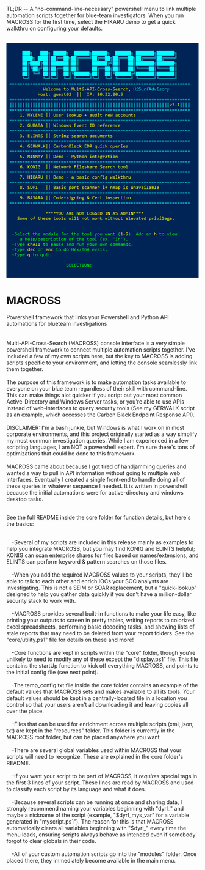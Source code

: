 

TL;DR -- A "no-command-line-necessary" powershell menu to link multiple automation scripts together for blue-team investigators. When you run MACROSS for the first time, select the HIKARU demo to get a quick walkthru on configuring your defaults.<br><br>

<img src="https://raw.githubusercontent.com/hisurfadvisory/MACROSS/main/mscr.PNG">

# MACROSS
Powershell framework that links your Powershell and Python API automations for blueteam investigations
<br><br><br>
Multi-API-Cross-Search (MACROSS) console interface is a very simple powershell framework to connect multiple automation scripts together. I've included a few of my own scripts here, but the key to MACROSS is adding scripts specific to your environment, and letting the console seamlessly link them together.
<br><br>
The purpose of this framework is to make automation tasks available to everyone on your blue team regardless of their skill with command-line. This can make things alot quicker if you script out your most common Active-Directory and Windows Server tasks, or you're able to use APIs instead of web-interfaces to query security tools (See my GERWALK script as an example, which accesses the Carbon Black Endpoint Response API).
<br><br>
DISCLAIMER: I'm a bash junkie, but Windows is what I work on in most corporate environments, and this project originally started as a way simplify my most common investigation queries. While I am experienced in a few scripting languages, I am NOT a powershell expert. I'm sure there's tons of optimizations that could be done to this framework.
<br><br>
MACROSS came about because I got tired of handjamming queries and wanted a way to pull in API information without going to multiple web interfaces. Eventually I created a single front-end to handle doing all of these queries in whatever sequence I needed. It is written in powershell because the initial automations were for active-directory and windows desktop tasks.
<br><br>

See the full README inside the core folder for function details, but here's the basics:<br>
<br>

&emsp;-Several of my scripts are included in this release mainly as examples to help you integrate MACROSS, but you may find KONIG and ELINTS helpful; KONIG can scan enterprise shares for files based on names/extensions, and ELINTS can perform keyword & pattern searches on those files.
<br><br>
&emsp;-When you add the required MACROSS values to your scripts, they'll be able to talk to each other and enrich IOCs your SOC analysts are investigating. This is not a SEIM or SOAR replacement, but a "quick-lookup" designed to help you gather data quickly if you don't have a million-dollar security stack to work with.
<br><br>
&emsp;-MACROSS provides several built-in functions to make your life easy, like printing your outputs to screen in pretty tables, writing reports to colorized excel spreadsheets, performing basic decoding tasks, and showing lists of stale reports that may need to be deleted from your report folders. See the "core/utility.ps1" file for details on these and more!
<br><br>
&emsp;-Core functions are kept in scripts within the "core" folder, though you're unlikely to need to modify any of these except the "display.ps1" file. This file contains the startUp function to kick off everything MACROSS, and points to the initial config file (see next point).
<br><br>
&emsp;-The temp_config.txt file inside the core folder contains an example of the default values that MACROSS sets and makes available to all its tools. Your default values should be kept in a centrally-located file in a location you control so that your users aren't all downloading it and leaving copies all over the place.
<br><br>
&emsp;-Files that can be used for enrichment across multiple scripts (xml, json, txt) are kept in the "resources" folder. This folder is currently in the MACROSS root folder, but can be placed anywhere you want
<br><br>
&emsp;-There are several global variables used within MACROSS that your scripts will need to recognize. These are explained in the core folder's README.
<br><br>
&emsp;-If you want your script to be part of MACROSS, it *requires* special tags in the first 3 lines of your script. These lines are read by MACROSS and used to classify each script by its language and what it does.
<br><br>
&emsp;-Because several scripts can be running at once and sharing data, I strongly recommend naming your variables beginning with "dyrl_" and maybe a nickname of the script (example, "$dyrl_mys_var" for a variable generated in "myscript.ps1"). The reason for this is that MACROSS automatically clears all variables beginning with "$dyrl_" every time the menu loads, ensuring scripts always behave as intended even if somebody forgot to clear globals in their code.
<br><br>
&emsp;-All of your custom automation scripts go into the "modules" folder. Once placed there, they immediately become available in the main menu.


